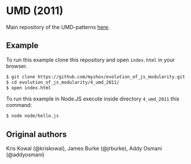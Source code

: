 # UMD (2011)

Main repository of the UMD-patterns [here](https://github.com/umdjs/umd).

## Example

To run this example clone this repository and open `index.html` in your browser.

```bash
$ git clone https://github.com/myshov/evolution_of_js_modularity.git
$ cd evolution_of_js_modularity/4_umd_2011/
$ open index.html
```

To run this example in Node.JS execute inside directory `4_umd_2011` this command:

```bash
$ node node/hello.js
```

## Original authors

Kris Kowal (@kriskowal), James Burke (@jrburke), Addy Osmani (@addyosmani)
